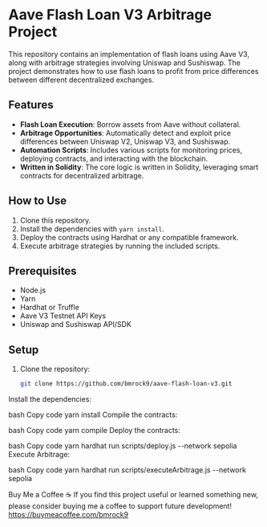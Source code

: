 # Aave Flash Loan V3 Arbitrage Project

This repository contains an implementation of flash loans using Aave V3, along with arbitrage strategies involving Uniswap and Sushiswap. The project demonstrates how to use flash loans to profit from price differences between different decentralized exchanges.

## Features
- **Flash Loan Execution**: Borrow assets from Aave without collateral.
- **Arbitrage Opportunities**: Automatically detect and exploit price differences between Uniswap V2, Uniswap V3, and Sushiswap.
- **Automation Scripts**: Includes various scripts for monitoring prices, deploying contracts, and interacting with the blockchain.
- **Written in Solidity**: The core logic is written in Solidity, leveraging smart contracts for decentralized arbitrage.

## How to Use
1. Clone this repository.
2. Install the dependencies with `yarn install`.
3. Deploy the contracts using Hardhat or any compatible framework.
4. Execute arbitrage strategies by running the included scripts.

## Prerequisites
- Node.js
- Yarn
- Hardhat or Truffle
- Aave V3 Testnet API Keys
- Uniswap and Sushiswap API/SDK

## Setup
1. Clone the repository:

   ```bash
   git clone https://github.com/bmrock9/aave-flash-loan-v3.git
Install the dependencies:

bash
Copy code
yarn install
Compile the contracts:

bash
Copy code
yarn compile
Deploy the contracts:

bash
Copy code
yarn hardhat run scripts/deploy.js --network sepolia
Execute Arbitrage:

bash
Copy code
yarn hardhat run scripts/executeArbitrage.js --network sepolia

Buy Me a Coffee ☕
If you find this project useful or learned something new, please consider buying me a coffee to support future development!
https://buymeacoffee.com/bmrock9
